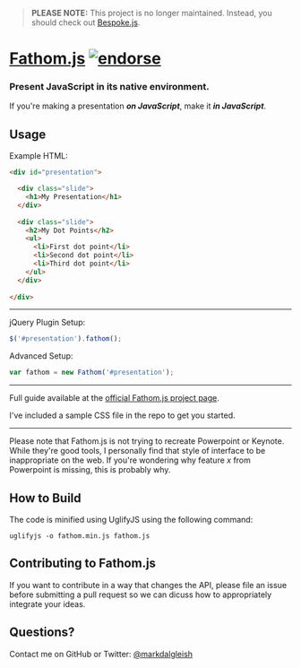 > **PLEASE NOTE:** This project is no longer maintained. Instead, you should check out [Bespoke.js](https://github.com/markdalgleish/bespoke.js).

# [Fathom.js](http://markdalgleish.com/projects/fathom) [![endorse](http://api.coderwall.com/markdalgleish/endorsecount.png)](http://coderwall.com/markdalgleish)

### Present JavaScript in its native environment.

If you're making a presentation ***on JavaScript***, make it ***in JavaScript***.

## Usage

Example HTML:

``` html
<div id="presentation">

  <div class="slide">
    <h1>My Presentation</h1>
  </div>
  
  <div class="slide">
    <h2>My Dot Points</h2>
    <ul>
      <li>First dot point</li>
      <li>Second dot point</li>
      <li>Third dot point</li>
    </ul>
  </div>
  
</div>
```

---

jQuery Plugin Setup:
``` js
$('#presentation').fathom();
```

Advanced Setup:
``` js
var fathom = new Fathom('#presentation');
```

---

Full guide available at the [official Fathom.js project page](http://markdalgleish.com/projects/fathom).

I've included a sample CSS file in the repo to get you started.

---

Please note that Fathom.js is not trying to recreate Powerpoint or Keynote. While they're good tools, I personally find that style of interface to be inappropriate on the web. If you're wondering why feature *x* from Powerpoint is missing, this is probably why.

## How to Build

The code is minified using UglifyJS using the following command:

`uglifyjs -o fathom.min.js fathom.js`

## Contributing to Fathom.js

If you want to contribute in a way that changes the API, please file an issue before submitting a pull request so we can dicuss how to appropriately integrate your ideas.

## Questions?

Contact me on GitHub or Twitter: [@markdalgleish](http://twitter.com/markdalgleish)
